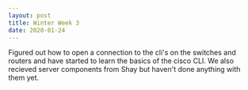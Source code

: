 ```yaml
---
layout: post
title: Winter Week 3
date: 2020-01-24
---
```


Figured out how to open a connection to the cli's on the switches and routers and have started to learn the basics of the cisco CLI. We also recieved server components from Shay but haven't done anything with them yet.